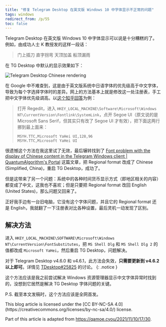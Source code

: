 ```yaml
---
title: "修复 Telegram Desktop 在英文版 Windows 10 中字体显示不正常的问题"
tags: windows
redirect_from: /p/55
toc: false
---
```


Telegram Desktop 在英文版 Windows 10 中字体显示可以说是十分糟糕的了。例如，由成功人士 K 教授发的这样一段话：

> 门上插刀 直字拐弯 天顶加盖 船顶漏雨

在 TG Desktop 中默认的显示效果如下：

![Telegram Desktop Chinese rendering](/image/windows/telegram-desktop-font-rendering.png)

在 Google 中不难查到，这是由于英文版系统中日语字体的优先级高于中文字体，导致为每个字选择字体时的差异。网上的方法基本上就是修改这一处注册表，手工把中文字体优先级调高。以[这个知乎回答](https://www.zhihu.com/question/35739625)为例：

> 打开 Regedit，进入 `HKEY_LOCAL_MACHINE\Software\Microsoft\Windows NT\CurrentVersion\Fontlink\SystemLink`，点开 Segoe UI（原文说的是 Microsoft Sans Serif，但其实只有改了 Segoe UI 才有效），把下面这两行挪到最上面来：
>
> ```text
> MSYH.TTC,Microsoft YaHei UI,128,96
> MSYH.TTC,Microsoft YaHei UI
> ```

很遗憾这个方法在我这里试了无效，最后辗转找到了 [Font problem with the display of Chinese content in the Telegram Windows client \| QuantumAlgorithm's Portal](https://qamoe.cyou/2021/11/10/17/30) 这篇文章，把 Regional format 改成了 Chinese (Simplified, China)，重启 TG Desktop，成功了。

但是这带来了另一个问题：系统中的各种时间货币显示方式（即地区相关的内容）都变成了中文，这我也不喜欢；但是只要把 Regional format 改回 English (United States)，那么问题又回来了。

正好我手边有一台旧电脑，它没有这个字体问题，并且它的 Regional format 还是 English，我就翻了一下注册表对比各种设置，最后灵机一动发现了区别。

## 解决方法

进入 `HKEY_LOCAL_MACHINE\SOFTWARE\Microsoft\Windows NT\CurrentVersion\FontSubstitutes`，把 `MS Shell Dlg` 和 `MS Shell Dlg 2` 的值都改成 `Microsoft YaHei`，然后重启 TG Desktop，问题解决。

对于 Telegram Desktop v4.6.0 和 v4.6.1，此方法会失效，**只需要更新到 v4.6.2 以上即可**。详情见 [<i class="fab fa-github"></i> TDesktop#25825](https://github.com/telegramdesktop/tdesktop/issues/25825) 的讨论。
{: .notice }

这个方法应该是我之前尝试解决 Windows 资源管理器显示中文字体异常时找到的，没想到它居然是解决 TG Desktop 字体问题的关键。

P.S. 截至本文发稿时，这个方法应该是全网首发。

<div class="notice--primary" markdown="1">
This blog article is licensed under the [CC BY-NC-SA 4.0](https://creativecommons.org/licenses/by-nc-sa/4.0/) license.

Part of this article is adapted from <https://qamoe.cyou/2021/11/10/17/30>.
</div>
